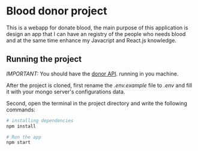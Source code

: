 # Blood donor project

This is a webapp for donate blood, the main purpose of this application is design an app that I can have an registry of the people who needs blood and at the same time enhance my Javacript and React.js knowledge.


## Running the project

*IMPORTANT:* You should have the [donor API](https://github.com/gaperaltav/donor-api). running in you machine.

After the project is cloned, first rename the *.env.example* file to *.env* and fill it with your mongo server's configurations data. 

Second, open the terminal in the project directory and write the following commands:

```sh
# installing dependencies
npm install

# Run the app
npm start
```
